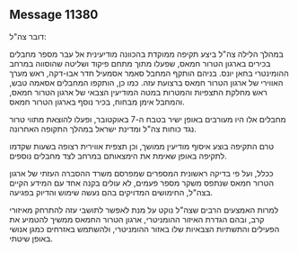 ## Message 11380

דובר צה"ל:

במהלך הלילה צה"ל ביצע תקיפה ממוקדת בהכוונה מודיעינית אל עבר מספר מחבלים בכירים בארגון הטרור חמאס, שפעלו מתוך מתחם פיקוד ושליטה שהוסווה במרחב ההומינטרי בחאן יונס. 
בניהם הותקף המחבל סאמר אסמעיל חדר אבו-דקה, ראש מערך האווירי של ארגון הטרור חמאס ברצועת עזה.
כמו כן, הותקפו המחבלים אסאמה טבש, ראש מחלקת התצפיות והמטרות במטה המודיעין הצבאי של ארגון הטרור חמאס, והמחבל אימן מבחוח, בכיר נוסף בארגון הטרור חמאס.

מחבלים אלו היו מעורבים באופן ישיר בטבח ה-7 באוקטובר, ופעלו להוצאת מתווי טרור נגד כוחות צה"ל ומדינת ישראל במהלך התקופה האחרונה.

טרם התקיפה בוצע איסוף מודיעין ממושך, וכן תצפית אווירית רצופה בשעות שקדמו לתקיפה באופן שאימת את הימצאותם במרחב לצד מחבלים נוספים.

ככלל, ועל פי בדיקה ראשונית המספרים שמפרסם משרד ההסברה העזתי של ארגון הטרור חמאס שנתפס משקר מספר פעמים, לא עולים בקנה אחד עם המידע הקיים בצה"ל, החימושים המדויקים בהם נעשה שימוש והדיוק בפגיעה.

למרות האמצעים הרבים שצה"ל נוקט על מנת לאפשר לתושבי עזה להתרחק מאיזורי קרב, ובהם הגדרת האיזור ההומניטרי, ארגון הטרור החמאס ממשיך להטמיע את הפעילים והתשתיות הצבאיות שלו באזור ההומניטרי, ולהשתמש באזרחים כמגן אנושי באופן שיטתי.

